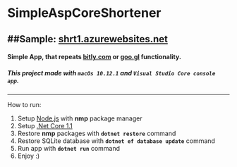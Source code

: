 # SimpleAspCoreShortener 

##Sample: [shrt1.azurewebsites.net](http://shrt1.azurewebsites.net)
---

#### Simple App, that repeats [bitly.com](https://bitly.com) or [goo.gl](https://goo.gl) functionality.

##### This project made with `macOs 10.12.1` and `Visual Studio Core console app`.

---
How to run:
  1. Setup [Node.js](https://nodejs.org/en/) with **nmp** package manager
  2. Setup [.Net Core 1.1](https://blogs.msdn.microsoft.com/dotnet/2016/11/16/announcing-net-core-1-1/)
  3. Restore **nmp** packages with **`dotnet restore`** command
  4. Restore SQLite database with **`dotnet ef database update`** command
  5. Run app with **`dotnet run`** command
  6. Enjoy :)
  
